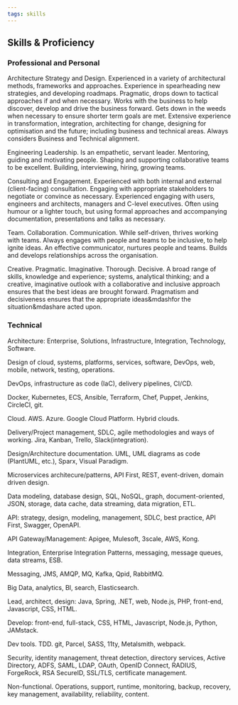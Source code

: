 ```yaml
---
tags: skills
---
```


## Skills & Proficiency
### Professional and Personal

Architecture Strategy and Design. Experienced in a variety of architectural methods, frameworks and approaches. Experience in spearheading new strategies, and developing roadmaps. Pragmatic, drops down to tactical approaches if and when necessary. Works with the business to help discover, develop and drive the business forward. Gets down in the weeds when necessary to ensure shorter term goals are met. Extensive experience in transformation, integration, architecting for change, designing for optimisation and the future; including business and technical areas. Always considers Business and Technical alignment.

Engineering Leadership. Is an empathetic, servant leader. Mentoring, guiding and motivating people. Shaping and supporting collaborative teams to be excellent. Building, interviewing, hiring, growing teams.

Consulting and Engagement. Experienced with both internal and external (client-facing) consultation. Engaging with appropriate stakeholders to negotiate or convince as necessary. Experienced engaging with users, engineers and architects, managers and C-level executives. Often using humour or a lighter touch, but using formal approaches and accompanying documentation, presentations and talks as necessary. 

Team. Collaboration. Communication. While self-driven, thrives working with teams. Always engages with people and teams to be inclusive, to help ignite ideas. An effective communicator, nurtures people and teams. Builds and develops relationships across the organisation.

Creative. Pragmatic. Imaginative. Thorough. Decisive. A broad range of skills, knowledge and experience; systems, analytical thinking; and a creative, imaginative outlook with a collaborative and inclusive approach ensures that the best ideas are brought forward. Pragmatism and decisiveness ensures that the appropriate ideas&mdashfor the situation&mdashare acted upon.

### Technical

Architecture: Enterprise, Solutions, Infrastructure, Integration, Technology, Software.

Design of cloud, systems, platforms, services, software, DevOps, web, mobile, network, testing, operations.

DevOps, infrastructure as code (IaC), delivery pipelines, CI/CD.

Docker, Kubernetes, ECS, Ansible, Terraform, Chef, Puppet, Jenkins, CircleCI, git.

Cloud. AWS. Azure. Google Cloud Platform. Hybrid clouds.

Delivery/Project management, SDLC, agile methodologies and ways of working. Jira, Kanban, Trello, Slack(integration).

Design/Architecture documentation. UML, UML diagrams as code (PlantUML, etc.), Sparx, Visual Paradigm.

Microservices architecure/patterns, API First, REST, event-driven, domain driven design.

Data modeling, database design, SQL, NoSQL, graph, document-oriented, JSON, storage, data cache, data streaming, data migration, ETL.

API: strategy, design, modeling, management, SDLC, best practice, API First, Swagger, OpenAPI.

API Gateway/Management: Apigee, Mulesoft, 3scale, AWS, Kong.

Integration, Enterprise Integration Patterns, messaging, message queues, data streams, ESB.

Messaging, JMS, AMQP, MQ, Kafka, Qpid, RabbitMQ.

Big Data, analytics, BI, search, Elasticsearch.

Lead, architect, design: Java, Spring, .NET, web, Node.js, PHP, front-end, Javascript, CSS, HTML.

Develop: front-end, full-stack, CSS, HTML, Javascript, Node.js, Python, JAMstack.

Dev tools. TDD. git, Parcel, SASS, 11ty, Metalsmith, webpack.

Security, identity management, threat detection, directory services, Active Directory, ADFS, SAML, LDAP, OAuth, OpenID Connect, RADIUS, ForgeRock, RSA SecureID, SSL/TLS, certificate management.

Non-functional. Operations, support, runtime, monitoring, backup, recovery, key management, availability, reliability, content.

